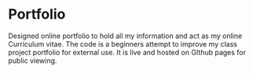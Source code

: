 # Portfolio
Designed online portfolio to hold all my information and act as my online Curriculum vitae. The code is a beginners attempt to improve my class project portfolio for external  use. 
It is live and hosted on GIthub pages for public viewing.
